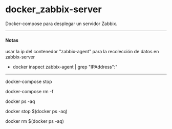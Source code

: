 # docker_zabbix-server

Docker-compose para desplegar un servidor Zabbix.

---
#### Notas
usar la ip del contenedor "zabbix-agent" para la recolección de datos en zabbix-server

- docker inspect zabbix-agent | grep "IPAddress\":"
---

docker-compose stop

docker-compose rm -f

docker ps -aq

docker stop $(docker ps -aq)

docker rm $(docker ps -aq)
